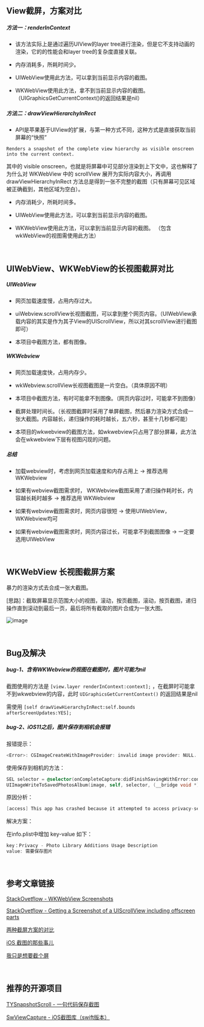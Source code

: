 ## View截屏，方案对比

##### 方法一：renderInContext

- 该方法实际上是通过遍历UIView的layer tree进行渲染，但是它不支持动画的渲染，它的的性能会和layer tree的复杂度直接关联。

- 内存消耗多，所耗时间少。

- UIWebView使用此方法，可以拿到当前显示内容的截图。

- WKWebView使用此方法，拿不到当前显示内容的截图。（UIGraphicsGetCurrentContext()的返回结果是nil）

##### 方法二：drawViewHierarchyInRect

- API是苹果基于UIView的扩展，与第一种方式不同，这种方式是直接获取当前屏幕的“快照”
```
Renders a snapshot of the complete view hierarchy as visible onscreen into the current context.
```
其中的 visible onscreen，也就是将屏幕中可见部分渲染到上下文中，这也解释了为什么对 WKWebView 中的 scrollView 展开为实际内容大小，再调用 drawViewHierarchyInRect 方法总是得到一张不完整的截图（只有屏幕可见区域被正确截到，其他区域为空白）。

- 内存消耗少，所耗时间多。

- UIWebView使用此方法，可以拿到当前显示内容的截图。

- WKWebView使用此方法，可以拿到当前显示内容的截图。 （包含wkWebView的视图需使用此方法）

<br>



## UIWebView、WKWebView的长视图截屏对比

##### UIWebView

- 网页加载速度慢，占用内存过大。

- uiWebview.scrollView长视图截图，可以拿到整个网页内容。（UIWebView承载内容的其实是作为其子View的UIScrollView，所以对其scrollView进行截图即可）

- 本项目中截图方法，都有图像。

##### WKWebview

- 网页加载速度快，占用内存少。

- wkWebview.scrollView长视图截图是一片空白。（具体原因不明）

- 本项目中截图方法，有时可能拿不到图像。（网页内容过时，可能拿不到图像）

- 截屏处理时间长。（长视图截屏时采用了单屏截图，然后暴力渲染方式合成一张大截图。内容越长，递归操作的耗时越长，五六秒，甚至十几秒都可能）

- 本项目的wkwebview的截图方法，如wkwebview只占用了部分屏幕，此方法会在wkwebview下层有视图闪现的问题。

##### 总结

- 加载webview时，考虑到网页加载速度和内存占用上 -> 推荐选用 WKWebview

- 如果有webview截图需求时， WKWebview截图采用了递归操作耗时长，内容越长耗时越多 -> 推荐选用 WKWebview

- 如果有webview截图需求时，网页内容很短 -> 使用UIWebView，WKWebview均可

- 如果有webview截图需求时，网页内容过长，可能拿不到截图图像 -> 一定要选用UIWebView

<br>



## WKWebView 长视图截屏方案

暴力的渲染方式去合成一张大截图。

[思路]：截取屏幕显示范围大小的视图，滚动，按页截图，滚动，按页截图，递归操作直到滚动到最后一页，最后将所有截取的图片合成为一张大图。

![image](http://blog.startry.com/img/blog_swvc_wkwebview.png)

<br>



## Bug及解决

##### bug-1、含有WKWebview的视图在截图时，图片可能为nil

截图使用的方法是 ` [view.layer renderInContext:context]; ` ，在截屏时可能拿不到wkwebview的内容，此时 `UIGraphicsGetCurrentContext()` 的返回结果是nil

需使用 `[self drawViewHierarchyInRect:self.bounds afterScreenUpdates:YES];`


##### bug-2、iOS11之后，图片保存到相机会报错

报错提示：

```objective-c
<Error>: CGImageCreateWithImageProvider: invalid image provider: NULL.
```
使用保存到相机的方法：

```objective-c
SEL selector = @selector(onCompleteCapture:didFinishSavingWithError:contextInfo:);
UIImageWriteToSavedPhotosAlbum(image, self, selector, (__bridge void *)self);
```

原因分析：

```objective-c
[access] This app has crashed because it attempted to access privacy-sensitive data without a usage description.  The app's Info.plist must contain an NSPhotoLibraryAddUsageDescription key with a string value explaining to the user how the app uses this data.
```

解决方案：

在info.plist中增加 key-value 如下：

```objective-c
key：Privacy - Photo Library Additions Usage Description
value: 需要保存图片
```
<br>



## 参考文章链接

[StackOvetflow - WKWebView Screenshots](https://stackoverflow.com/questions/24727499/wkwebview-screenshots)

[StackOvetflow - Getting a Screenshot of a UIScrollView including offscreen parts](https://stackoverflow.com/questions/3539717/getting-a-screenshot-of-a-uiscrollview-including-offscreen-parts)

[两种截屏方案的对比](https://blog.csdn.net/lizitao/article/details/74857890)

[iOS 截图的那些事儿](https://www.jianshu.com/p/3327ffeb7fa5)

[我只是想要截个屏](http://blog.startry.com/2016/02/24/Screenshots-With-SwViewCapture/)

<br>



## 推荐的开源项目

[TYSnapshotScroll - 一句代码保存截图]( https://github.com/TonyReet/TYSnapshotScroll)

[SwViewCapture - iOS截图库（swift版本） ](https://github.com/startry/SwViewCapture)

